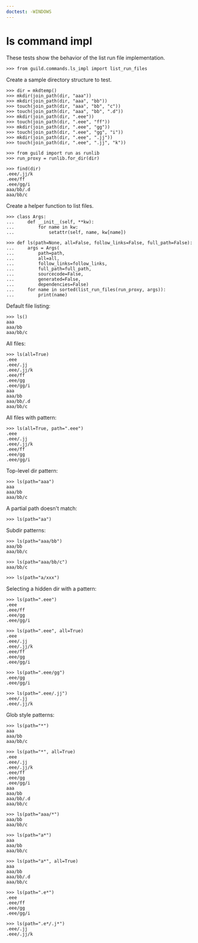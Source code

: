 ```yaml
---
doctest: -WINDOWS
---
```


# ls command impl

These tests show the behavior of the list run file implementation.

    >>> from guild.commands.ls_impl import list_run_files

Create a sample directory structure to test.

    >>> dir = mkdtemp()
    >>> mkdir(join_path(dir, "aaa"))
    >>> mkdir(join_path(dir, "aaa", "bb"))
    >>> touch(join_path(dir, "aaa", "bb", "c"))
    >>> touch(join_path(dir, "aaa", "bb", ".d"))
    >>> mkdir(join_path(dir, ".eee"))
    >>> touch(join_path(dir, ".eee", "ff"))
    >>> mkdir(join_path(dir, ".eee", "gg"))
    >>> touch(join_path(dir, ".eee", "gg", "i"))
    >>> mkdir(join_path(dir, ".eee", ".jj"))
    >>> touch(join_path(dir, ".eee", ".jj", "k"))

    >>> from guild import run as runlib
    >>> run_proxy = runlib.for_dir(dir)

    >>> find(dir)
    .eee/.jj/k
    .eee/ff
    .eee/gg/i
    aaa/bb/.d
    aaa/bb/c

Create a helper function to list files.

    >>> class Args:
    ...     def __init__(self, **kw):
    ...         for name in kw:
    ...             setattr(self, name, kw[name])

    >>> def ls(path=None, all=False, follow_links=False, full_path=False):
    ...     args = Args(
    ...         path=path,
    ...         all=all,
    ...         follow_links=follow_links,
    ...         full_path=full_path,
    ...         sourcecode=False,
    ...         generated=False,
    ...         dependencies=False)
    ...     for name in sorted(list_run_files(run_proxy, args)):
    ...         print(name)

Default file listing:

    >>> ls()
    aaa
    aaa/bb
    aaa/bb/c

All files:

    >>> ls(all=True)
    .eee
    .eee/.jj
    .eee/.jj/k
    .eee/ff
    .eee/gg
    .eee/gg/i
    aaa
    aaa/bb
    aaa/bb/.d
    aaa/bb/c

All files with pattern:

    >>> ls(all=True, path=".eee")
    .eee
    .eee/.jj
    .eee/.jj/k
    .eee/ff
    .eee/gg
    .eee/gg/i

Top-level dir pattern:

    >>> ls(path="aaa")
    aaa
    aaa/bb
    aaa/bb/c

A partial path doesn't match:

    >>> ls(path="aa")

Subdir patterns:

    >>> ls(path="aaa/bb")
    aaa/bb
    aaa/bb/c

    >>> ls(path="aaa/bb/c")
    aaa/bb/c

    >>> ls(path="a/xxx")

Selecting a hidden dir with a pattern:

    >>> ls(path=".eee")
    .eee
    .eee/ff
    .eee/gg
    .eee/gg/i

    >>> ls(path=".eee", all=True)
    .eee
    .eee/.jj
    .eee/.jj/k
    .eee/ff
    .eee/gg
    .eee/gg/i

    >>> ls(path=".eee/gg")
    .eee/gg
    .eee/gg/i

    >>> ls(path=".eee/.jj")
    .eee/.jj
    .eee/.jj/k

Glob style patterns:

    >>> ls(path="*")
    aaa
    aaa/bb
    aaa/bb/c

    >>> ls(path="*", all=True)
    .eee
    .eee/.jj
    .eee/.jj/k
    .eee/ff
    .eee/gg
    .eee/gg/i
    aaa
    aaa/bb
    aaa/bb/.d
    aaa/bb/c

    >>> ls(path="aaa/*")
    aaa/bb
    aaa/bb/c

    >>> ls(path="a*")
    aaa
    aaa/bb
    aaa/bb/c

    >>> ls(path="a*", all=True)
    aaa
    aaa/bb
    aaa/bb/.d
    aaa/bb/c

    >>> ls(path=".e*")
    .eee
    .eee/ff
    .eee/gg
    .eee/gg/i

    >>> ls(path=".e*/.j*")
    .eee/.jj
    .eee/.jj/k
